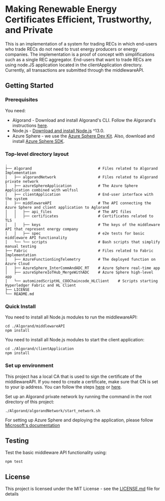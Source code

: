 # Making Renewable Energy Certificates Efficient, Trustworthy, and Private

This is an implementation of a system for trading RECs in which end-users who trade RECs do not need to trust 
energy producers or energy companies. The implementation is a proof of concept with simplifications such 
as a single REC aggregator. 
End-users that want to trade RECs are using node.JS application located in the clientApplication directory. 
Currently, all transactions are submitted through the middlewareAPI. 

## Getting Started

### Prerequisites

You need:
* Algorand - Download and install Algorand's CLI. Follow 
    the Algorand's instructions [here](https://developer.algorand.org/docs/build-apps/setup/#3-run-your-own-node).
* Node.js - [Download and install Node.js](https://nodejs.org/en/download/) ^13.0. 
* Azure Sphere - we use the [Azure Sphere Dev Kit](https://www.seeedstudio.com/Azure-Sphere-MT3620-Development-Kit-US-Version-p-3052.html).
Also, download and install [Azure Sphere SDK](https://docs.microsoft.com/en-us/azure-sphere/install/overview). 


### Top-level directory layout

    .
    ├── Algorand                              # Files related to Algorand Implementation
    │   ├── algorandNetwork                   # Files related to Algorand private network
    │   ├── azureSphereApplication            # The Azure Sphere Application combined with wolfssl
    │   ├── clientApplication                 # End-user interface with the system
    │   ├── middlewareAPI                     # The API connecting the Azure Sphere and client application to Aglorand
    │   │   ├── api_files                     # The API files
    │   │   ├── certificates                  # Certificates related to TLS
    │   │   ├── keys                          # The keys of the middleware API that represent energy company
    │   │   ├── spec                          # e2e tests for basic middleware API functionality
    │   └── └── scripts                       # Bash scripts that simplify manual testing
    ├── Fabric                                # Files related to Fabric Implementation
    │   ├── AzureFunctionSingTelemetry        # The deployed function on Azure Cloud
    │   ├── AzureSphere_InterCommAndADC_RT    # Azure Sphere real-time app
    │   ├── azureSphereIoTHub_MergeWithADC    # Azure Sphere high-level app
    │   └── automizedScriptHL_COOChaincode_HLClient    # Scripts starting Hyperledger Fabric and HL Client
    ├── LICENSE
    └── README.md

### Quick Install

You need to install all Node.js modules to run the middlewareAPI:
```
cd ./Algorand/middlewareAPI
npm install
``` 

You need to install all Node.js modules to start the client application:
```
cd ./Algorand/clientApplication
npm install
``` 

### Set up environment

This project has a local CA that is used to sign the certificate of the middlewareAPI. 
If you need to create a certificate, make sure that CN is set to your ip address.
You can follow the steps [here](https://github.com/anders94/https-authorized-clients) or
[here](https://engineering.circle.com/https-authorized-certs-with-node-js-315e548354a2).

Set up an Algorand private network by running the command in the root directory of this project:
```
./Algorand/algorandNetwork/start_network.sh
```

For setting up Azure Sphere and deploying the application,
 please follow [Microsoft's documentation](https://docs.microsoft.com/en-us/azure-sphere/install/overview)

## Testing
Test the basic middleware API functionality using:
```
npm test
```
## License

This project is licensed under the MIT License - see the [LICENSE.md](LICENSE.md) file for details

